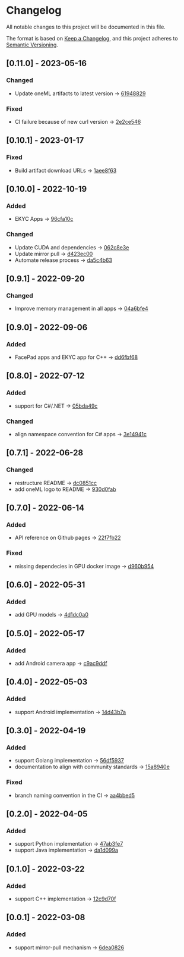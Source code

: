 # Changelog
All notable changes to this project will be documented in this file.

The format is based on [Keep a Changelog](https://keepachangelog.com/en/1.0.0/),
and this project adheres to [Semantic Versioning](https://semver.org/spec/v2.0.0.html).

## [0.11.0] - 2023-05-16
### Changed
- Update oneML artifacts to latest version -> [61948829](https://gitlab.com/sertiscorp/mle/edge/oneml-bootcamp/-/commit/61948829f2aebdb3ab239df84a3b135de78378d0)

### Fixed
- CI failure because of new curl version -> [2e2ce546](https://gitlab.com/sertiscorp/mle/edge/oneml-bootcamp/-/commit/2e2ce5466f13b2b0bae14e2218c8d44ca00ddb77)

## [0.10.1] - 2023-01-17
### Fixed
- Build artifact download URLs -> [1aee8f63](https://gitlab.com/sertiscorp/mle/edge/oneml-bootcamp/-/commit/1aee8f631f465f43bc89beae35ee1e27f781f51a)

## [0.10.0] - 2022-10-19
### Added
- EKYC Apps -> [96cfa10c](https://gitlab.com/sertiscorp/mle/edge/oneml-bootcamp/-/commit/96cfa10c78723dc4e00e12fc9994e79fc85a1a4c)

### Changed
- Update CUDA and dependencies -> [062c8e3e](https://gitlab.com/sertiscorp/mle/edge/oneml-bootcamp/-/commit/062c8e3ed33aaa0ec8c9b03d55d7c3c7562abaa6)
- Update mirror pull -> [d423ec00](https://gitlab.com/sertiscorp/mle/edge/oneml-bootcamp/-/commit/d423ec00125f2a74896a8ab1f862fa2b4a7ef6f1)
- Automate release process -> [da5c4b63](https://gitlab.com/sertiscorp/mle/edge/oneml-bootcamp/-/commit/da5c4b6356f9097fe5176b8dcc78a0a59bfbea75)

## [0.9.1] - 2022-09-20
### Changed
- Improve memory management in all apps -> [04a6bfe4](https://gitlab.com/sertiscorp/mle/edge/oneml-bootcamp/-/commit/04a6bfe4935eb2fdb869bf3a9409102a2a266656)

## [0.9.0] - 2022-09-06
### Added
- FacePad apps and EKYC app for C++ -> [dd6fbf68](https://gitlab.com/sertiscorp/mle/edge/oneml-bootcamp/-/commit/dd6fbf686a6caf57316c5742f86c212bfbb3a778)

## [0.8.0] - 2022-07-12
### Added
- support for C#/.NET -> [05bda49c](https://gitlab.com/sertiscorp/mle/edge/oneml-bootcamp/-/commit/05bda49c69d4df098bc69aa035a3bf6d1d0a9fb1)

### Changed
- align namespace convention for C# apps -> [3e14941c](https://gitlab.com/sertiscorp/mle/edge/oneml-bootcamp/-/commit/3e14941ce791dd77b7f29a20e759ba1fc219bb65)

## [0.7.1] - 2022-06-28
### Changed
- restructure README -> [dc0851cc](https://gitlab.com/sertiscorp/mle/edge/oneml-bootcamp/-/commit/dc0851ccbad21a2deedca969f04a1bf97f017ccd)
- add oneML logo to README -> [930d0fab](https://gitlab.com/sertiscorp/mle/edge/oneml-bootcamp/-/commit/930d0fab7d246bd99593b67d79d7929a01ae496a)

## [0.7.0] - 2022-06-14
### Added
- API reference on Github pages -> [22f7fb22](https://gitlab.com/sertiscorp/mle/edge/oneml-bootcamp/-/commit/22f7fb223a36215c074f3fe559b4378cdb4608d3)

### Fixed
- missing dependecies in GPU docker image -> [d960b954](https://gitlab.com/sertiscorp/mle/edge/oneml-bootcamp/-/commit/d960b954f189295d1f7331d5646de43fa8b093e9)

## [0.6.0] - 2022-05-31
### Added
- add GPU models -> [4d1dc0a0](https://gitlab.com/sertiscorp/mle/edge/oneml-bootcamp/-/commit/4d1dc0a01a7c47fa3c27fe51146fe92f5bf10d3c)

## [0.5.0] - 2022-05-17
### Added
- add Android camera app -> [c9ac9ddf](https://gitlab.com/sertiscorp/mle/edge/oneml-bootcamp/-/commit/c9ac9ddf2a0127f09f18097f58898edf22e5fb14)

## [0.4.0] - 2022-05-03
### Added
- support Android implementation -> [14d43b7a](https://gitlab.com/sertiscorp/mle/edge/oneml-bootcamp/-/commit/14d43b7aa61076bdda752ea577b6c3ba53ea76a0)
  
## [0.3.0] - 2022-04-19
### Added
- support Golang implementation -> [56df5937](https://gitlab.com/sertiscorp/mle/edge/oneml-bootcamp/-/commit/56df5937d69fdba2ce8692798d596ef350be27c4)
- documentation to align with community standards -> [15a8940e](https://gitlab.com/sertiscorp/mle/edge/oneml-bootcamp/-/commit/15a8940e799aa73af10e581827774daaef5d7203)

### Fixed
- branch naming convention in the CI -> [aa4bbed5](https://gitlab.com/sertiscorp/mle/edge/oneml-bootcamp/-/commit/aa4bbed59ee32add9ced40ef6efb05b5a69fb26f)

## [0.2.0] - 2022-04-05
### Added
- support Python implementation -> [47ab3fe7](https://gitlab.com/sertiscorp/mle/edge/oneml-bootcamp/-/commit/47ab3fe747524b5c9440fed7cea2afc4abbc80ff)
- support Java implementation -> [da1d099a](https://gitlab.com/sertiscorp/mle/edge/oneml-bootcamp/-/commit/da1d099a861d30b865744116230caf349d068363)

## [0.1.0] - 2022-03-22
### Added
- support C++ implementation -> [12c9d70f](https://gitlab.com/sertiscorp/mle/edge/oneml-bootcamp/-/commit/12c9d70ff6e6a745f231851d53ff23a9ef8bb2ab)

## [0.0.1] - 2022-03-08
### Added
- support mirror-pull mechanism -> [6dea0826](https://gitlab.com/sertiscorp/mle/edge/oneml-bootcamp/-/commit/6dea08268e4289c97d717b1d46629cd72cb9c839)
